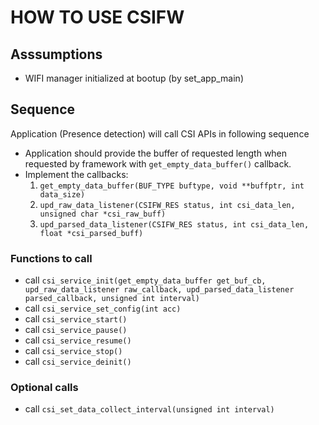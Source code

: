 # HOW TO USE CSIFW

## Asssumptions
- WIFI manager initialized at bootup (by set_app_main)

## Sequence

Application (Presence detection) will call CSI APIs in following sequence

- Application should provide the buffer of requested length when requested by framework with `get_empty_data_buffer()` callback.
- Implement the callbacks:
    1. `get_empty_data_buffer(BUF_TYPE buftype, void **buffptr, int data_size)`
    2. `upd_raw_data_listener(CSIFW_RES status, int csi_data_len, unsigned char *csi_raw_buff)`
    3. `upd_parsed_data_listener(CSIFW_RES status, int csi_data_len, float *csi_parsed_buff)`

### Functions to call
- call `csi_service_init(get_empty_data_buffer get_buf_cb, upd_raw_data_listener raw_callback, upd_parsed_data_listener parsed_callback, unsigned int interval)`
- call `csi_service_set_config(int acc)`
- call `csi_service_start()`
- call `csi_service_pause()`
- call `csi_service_resume()`
- call `csi_service_stop()`
- call `csi_service_deinit()`

### Optional calls
- call `csi_set_data_collect_interval(unsigned int interval)`
